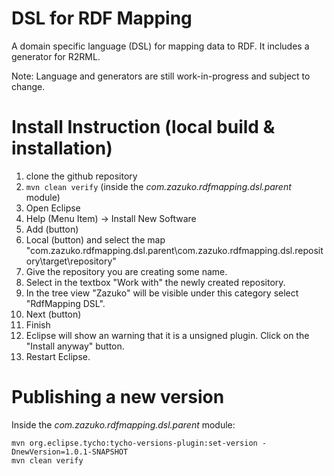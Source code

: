 # DSL for RDF Mapping

A domain specific language (DSL) for mapping data to RDF. It includes a generator for R2RML.

Note: Language and generators are still work-in-progress and subject to change.

# Install Instruction (local build & installation)

1. clone the github repository
2. `mvn clean verify` (inside the *com.zazuko.rdfmapping.dsl.parent* module)
3. Open Eclipse
4. Help (Menu Item) -> Install New Software
5. Add (button)
6. Local (button) and select the map "com.zazuko.rdfmapping.dsl.parent\com.zazuko.rdfmapping.dsl.repository\target\repository"
7. Give the repository you are creating some name.
8. Select in the textbox "Work with" the newly created repository.
9. In the tree view "Zazuko" will be visible under this category select "RdfMapping DSL".
10. Next (button)
11. Finish
12. Eclipse will show an warning that it is a unsigned plugin. Click on the "Install anyway" button.
13. Restart Eclipse.


# Publishing a new version

Inside the *com.zazuko.rdfmapping.dsl.parent* module:

    mvn org.eclipse.tycho:tycho-versions-plugin:set-version -DnewVersion=1.0.1-SNAPSHOT
    mvn clean verify
